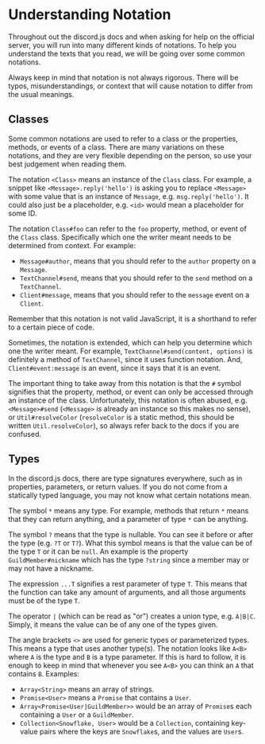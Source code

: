 # Understanding Notation

Throughout out the discord.js docs and when asking for help on the official server, you will run into many different kinds of notations. To help you understand the texts that you read, we will be going over some common notations.

<p class="tip">Always keep in mind that notation is not always rigorous. There will be typos, misunderstandings, or context that will cause notation to differ from the usual meanings.</p>

## Classes

Some common notations are used to refer to a class or the properties, methods, or events of a class. There are many variations on these notations, and they are very flexible depending on the person, so use your best judgement when reading them.

The notation `<Class>` means an instance of the `Class` class. For example, a snippet like `<Message>.reply('hello')` is asking you to replace `<Message>` with some value that is an instance of `Message`, e.g. `msg.reply('hello')`. It could also just be a placeholder, e.g. `<id>` would mean a placeholder for some ID.

The notation `Class#foo` can refer to the `foo` property, method, or event of the `Class` class. Specifically which one the writer meant needs to be determined from context. For example:

- `Message#author`, means that you should refer to the `author` property on a `Message`.
- `TextChannel#send`, means that you should refer to the `send` method on a `TextChannel`.
- `Client#message`, means that you should refer to the `message` event on a `Client`.

<p class="tip">Remember that this notation is not valid JavaScript, it is a shorthand to refer to a certain piece of code.</p>

Sometimes, the notation is extended, which can help you determine which one the writer meant. For example, `TextChannel#send(content, options)` is definitely a method of `TextChannel`, since it uses function notation. And, `Client#event:message` is an event, since it says that it is an event.

The important thing to take away from this notation is that the `#` symbol signifies that the property, method, or event can only be accessed through an instance of the class. Unfortunately, this notation is often abused, e.g. `<Message>#send` (`<Message>` is already an instance so this makes no sense), or `Util#resolveColor` (`resolveColor` is a static method, this should be written `Util.resolveColor`), so always refer back to the docs if you are confused.

## Types

In the discord.js docs, there are type signatures everywhere, such as in properties, parameters, or return values. If you do not come from a statically typed language, you may not know what certain notations mean.

The symbol `*` means any type. For example, methods that return `*` means that they can return anything, and a parameter of type `*` can be anything.

The symbol `?` means that the type is nullable. You can see it before or after the type (e.g. `?T` or `T?`). What this symbol means is that the value can be of the type `T` or it can be `null`. An example is the property `GuildMember#nickname` which has the type `?string` since a member may or may not have a nickname.

The expression `...T` signifies a rest parameter of type `T`. This means that the function can take any amount of arguments, and all those arguments must be of the type `T`.

The operator `|` (which can be read as "or") creates a union type, e.g. `A|B|C`. Simply, it means the value can be of any one of the types given.

The angle brackets `<>` are used for generic types or parameterized types. This means a type that uses another type(s). The notation looks like `A<B>` where `A` is the type and `B` is a type parameter. If this is hard to follow, it is enough to keep in mind that whenever you see `A<B>` you can think an `A` that contains `B`. Examples:

- `Array<String>` means an array of strings.
- `Promise<User>` means a `Promise` that contains a `User`.
- `Array<Promise<User|GuildMember>>` would be an array of `Promise`s each containing a `User` or a `GuildMember`.
- `Collection<Snowflake, User>` would be a `Collection`, containing key-value pairs where the keys are `Snowflake`s, and the values are `User`s.
